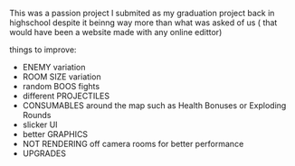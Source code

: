 This was a passion project I submited as my graduation project back in highschool despite it beinng way more than what was asked of us ( that would have been a website made with any online edittor)

things to improve:
- ENEMY variation
- ROOM SIZE variation
- random BOOS fights
- different PROJECTILES
- CONSUMABLES around the map such as Health Bonuses or Exploding Rounds
- slicker UI
- better GRAPHICS
- NOT RENDERING off camera rooms for better performance
- UPGRADES
  
